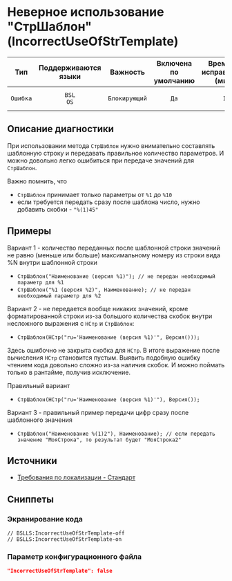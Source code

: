 # Неверное использование "СтрШаблон" (IncorrectUseOfStrTemplate)

|   Тип    |    Поддерживаются<br>языки    |   Важность    |    Включена<br>по умолчанию    |    Время на<br>исправление (мин)    |                              Теги                              |
|:--------:|:-----------------------------:|:-------------:|:------------------------------:|:-----------------------------------:|:--------------------------------------------------------------:|
| `Ошибка` |         `BSL`<br>`OS`         | `Блокирующий` |              `Да`              |                 `1`                 |       `brainoverload`<br>`suspicious`<br>`unpredictable`       |

<!-- Блоки выше заполняются автоматически, не трогать -->
## Описание диагностики
<!-- Описание диагностики заполняется вручную. Необходимо понятным языком описать смысл и схему работу -->
При использовании метода `СтрШаблон` нужно внимательно составлять шаблонную строку и передавать правильное количество параметров.
И можно довольно легко ошибиться при передаче значений для `СтрШаблон`.

Важно помнить, что 
- `СтрШаблон` принимает только параметры от `%1` до `%10`
- если требуется передать сразу после шаблона число, нужно добавить скобки - `"%(1)45"`

## Примеры
<!-- В данном разделе приводятся примеры, на которые диагностика срабатывает, а также можно привести пример, как можно исправить ситуацию -->

Вариант 1 - количество переданных после шаблонной строки значений не равно (меньше или больше) максимальному номеру из строки вида %N внутри шаблонной строки
 
  - `СтрШаблон("Наименование (версия %1)"); // не передан необходимый параметр для %1`
  - `СтрШаблон("%1 (версия %2)", Наименование); // не передан необходимый параметр для %2`

Вариант 2 - не передается вообще никаких значений, кроме форматированной строки из-за большого количества скобок внутри несложного выражения с `НСтр` и `СтрШаблон`:

  - `СтрШаблон(НСтр("ru='Наименование (версия %1)'", Версия()));`

Здесь ошибочно не закрыта скобка для `НСтр`. В итоге выражение после вычисления `НСтр` становится пустым.
Выявить подобную ошибку чтением кода довольно сложно из-за наличия скобок. И можно поймать только в рантайме, получив исключение.

Правильный вариант 
  - `СтрШаблон(НСтр("ru='Наименование (версия %1)'"), Версия());`

Вариант 3 - правильный пример передачи цифр сразу после шаблонного значения
  - `СтрШаблон("Наименование %(1)2"), Наименование); // если передать значение "МояСтрока", то результат будет "МояСтрока2"`

## Источники
<!-- Необходимо указывать ссылки на все источники, из которых почерпнута информация для создания диагностики -->
<!-- Примеры источников

* Источник: [Стандарт: Тексты модулей](https://its.1c.ru/db/v8std#content:456:hdoc)
* Полезная информация: [Отказ от использования модальных окон](https://its.1c.ru/db/metod8dev#content:5272:hdoc)
* Источник: [Cognitive complexity, ver. 1.4](https://www.sonarsource.com/docs/CognitiveComplexity.pdf) -->

- [Требования по локализации - Стандарт](https://its.1c.ru/db/v8std/content/763/hdoc)

## Сниппеты

<!-- Блоки ниже заполняются автоматически, не трогать -->
### Экранирование кода

```bsl
// BSLLS:IncorrectUseOfStrTemplate-off
// BSLLS:IncorrectUseOfStrTemplate-on
```

### Параметр конфигурационного файла

```json
"IncorrectUseOfStrTemplate": false
```
